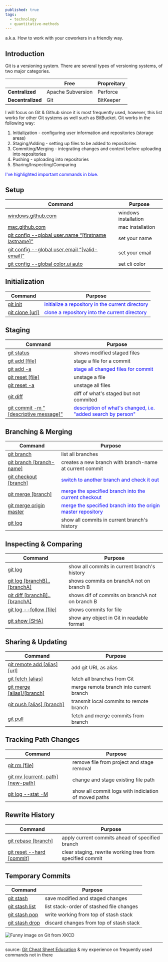 ```yaml
---
published: true
tags:
  - technology
  - quantitative-methods
---
```

a.k.a. How to work with your coworkers in a friendly way.

## Introduction

Git is a versioning system. There are several types of versioning systems, of two major categories.

|               | **Free**              | **Propreitary** |
|---------------|-------------------|-------------|
| **Centralized**   | Apache Subversion | Perforce    |
| **Decentralized** | Git               | BitKeeper   |


I will focus on Git & Github since it is most frequently used, however, this list works for other Git systems as well such as BitBucket. Git works in the following way:

1. Initialization - configuring user information and repositories (storage areas)
2. Staging/Adding - setting up files to be added to repositories
3. Commiting/Merging - integrating changes and context before uploading into repositories
4. Pushing - uploading into repositories
5. Sharing/Inspecting/Comparing

<span style="color:blue">I've highlighted important commands in blue.</span>

## Setup

| Command                                                | Purpose              |
|--------------------------------------------------------|----------------------|
| [windows.github.com](https://desktop.github.com/)                                     | windows installation |
| [mac.github.com](https://desktop.github.com/)                                         | mac installation     |
| [git config --global   user.name “[firstname lastname]”](https://git-scm.com/docs/git-config) | set your name        |
| [git config --global user.email   “[valid-email]”](https://git-scm.com/docs/git-config)       | set your email       |
| [git config --global color.ui auto](https://git-scm.com/docs/git-config)                      | set cli color        |

## Initialization

| Command | Purpose |
|---------|---------|
| [git init](https://git-scm.com/docs/git-init) | <span style="color:blue">initialize a repository in the current directory</span> |
| [git clone [url]](https://git-scm.com/docs/git-clone)  | <span style="color:blue">clone a repository into the current directory </span> |

## Staging

| Command                                 | Purpose                                                      |
|-----------------------------------------|--------------------------------------------------------------|
| [git status](https://git-scm.com/docs/git-status)                              | shows modified staged files                                  |
| [git add [file]](https://git-scm.com/docs/git-add)                          | stage a file for a commit                                    |
| [git add -a](https://git-scm.com/docs/git-add)                              | <span style="color:blue">stage all changed files for commit</span>                           |
| [git reset [file]](https://git-scm.com/docs/git-reset)                        | unstage a file                                               |
| [git reset -a](https://git-scm.com/docs/git-reset)                            | unstage all files                                            |
| [git diff](https://git-scm.com/docs/git-diff)                                | diff of what's staged but not commited                       |
| [git commit -m "[descriptive   message]"](https://git-scm.com/docs/git-commit) | <span style="color:blue">description of what's changed, i.e. "added search by person"</span> |

## Branching & Merging

| Command                  | Purpose                                                 |
|--------------------------|---------------------------------------------------------|
| [git branch](https://git-scm.com/docs/git-branch)               | list all branches                                       |
| [git branch [branch-name]](https://git-scm.com/docs/git-branch) | creates a new branch with branch-name at current commit |
| [git checkout [branch]](https://git-scm.com/docs/git-checkout)    | <span style="color:blue">switch to another branch and check it out</span>               |
| [git merge [branch]](https://git-scm.com/docs/git-merge)       | <span style="color:blue">merge the specified branch into the current checkout</span>    |
| [git merge origin master](https://git-scm.com/docs/git-merge)       | <span style="color:blue">merge the specified branch into the origin master repository</span>    |
| [git log](https://git-scm.com/docs/git-log)                  | show all commits in current branch's history            |

## Inspecting & Comparing

| Command                      | Purpose                                         |
|------------------------------|-------------------------------------------------|
| [git log](https://git-scm.com/docs/git-log)                      | show all commits in current branch's history    |
| [git log [branchB]..[branchA]](https://git-scm.com/docs/git-log) | shows commits on branchA not on branch B        |
| [git diff [branchB]..[branchA]](https://git-scm.com/docs/git-diff) | shows dif of commits on branchA not on branch B |
| [git log --follow [file]](https://git-scm.com/docs/git-log)      | shows commits for file                          |
| [git show [SHA]](https://git-scm.com/docs/git-show)               | show any object in Git in readable format       |

## Sharing & Updating

| Command                        | Purpose                                 |
|--------------------------------|-----------------------------------------|
| [git remote add [alias] [url]](https://help.github.com/en/github/using-git/adding-a-remote) | add git URL as alias                    |
| [git fetch [alias]](https://git-scm.com/docs/git-fetch)              | fetch all branches from Git             |
| [git merge [alias]/[branch]](https://git-scm.com/docs/git-merge)     | merge remote branch into current branch |
| [git push [alias] [branch]](https://git-scm.com/docs/git-push)      | transmit local commits to remote branch |
| [git pull](https://git-scm.com/docs/git-pull)                       | fetch and merge commits from branch     |

## Tracking Path Changes

| Command                          | Purpose                                              |
|----------------------------------|------------------------------------------------------|
| [git rm [file]](https://git-scm.com/docs/git-rm)                    | remove file from project and stage removal           |
| [git mv [current-path] [new-path]](https://git-scm.com/docs/git-mv) | change and stage existing file path                  |
| [git log --stat -M](https://git-scm.com/docs/git-log)                | show all commit logs with indiciation of moved paths |

## Rewrite History

| Command                      | Purpose                                                   |
|------------------------------|-----------------------------------------------------------|
| [git rebase [branch]](https://git-scm.com/docs/git-rebase)          | apply current commits ahead of specified   branch         |
| [git reset --hard [commit]](https://git-scm.com/docs/git-reset)    | clear staging, rewrite working tree from specified commit |


## Temporary Commits

| Command        | Purpose                                  |
|----------------|------------------------------------------|
| [git stash](https://git-scm.com/docs/git-stash)      | save modified and staged changes         |
| [git stash list](https://git-scm.com/docs/git-stash) | list stack-order of stashed file changes |
| [git stash pop](https://git-scm.com/docs/git-stash)  | write working from top of stash stack    |
| [git stash drop](https://git-scm.com/docs/git-stash) | discard changes from top of stash stack  |


![Funny image on Git from XKCD](https://imgs.xkcd.com/comics/git.png)

___
source: [Git Cheat Sheet Education](https://education.github.com/git-cheat-sheet-education.pdf) & my experience on frequently used commands not in there
